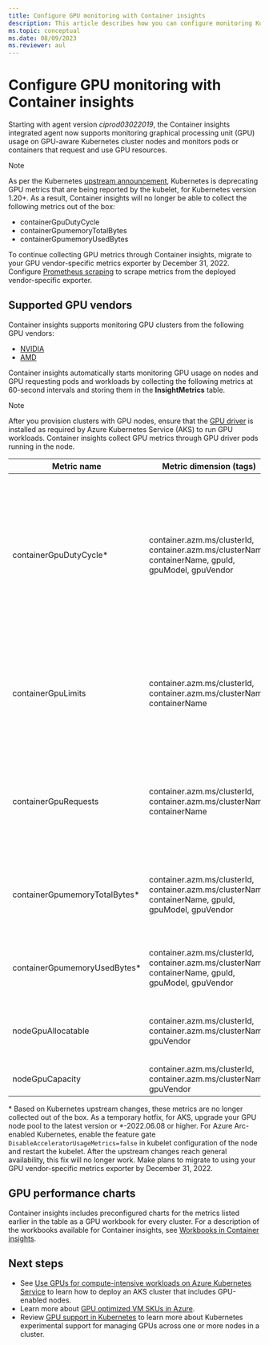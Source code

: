 ```yaml
---
title: Configure GPU monitoring with Container insights
description: This article describes how you can configure monitoring Kubernetes clusters with NVIDIA and AMD GPU enabled nodes with Container insights.
ms.topic: conceptual
ms.date: 08/09/2023
ms.reviewer: aul
---
```


# Configure GPU monitoring with Container insights

Starting with agent version *ciprod03022019*, the Container insights integrated agent now supports monitoring graphical processing unit (GPU) usage on GPU-aware Kubernetes cluster nodes and monitors pods or containers that request and use GPU resources.

>[!NOTE]
> As per the Kubernetes [upstream announcement](https://kubernetes.io/blog/2020/12/16/third-party-device-metrics-reaches-ga/#nvidia-gpu-metrics-deprecated), Kubernetes is deprecating GPU metrics that are being reported by the kubelet, for Kubernetes version 1.20+. As a result, Container insights will no longer be able to collect the following metrics out of the box:
>
> * containerGpuDutyCycle
> * containerGpumemoryTotalBytes
> * containerGpumemoryUsedBytes
>
> To continue collecting GPU metrics through Container insights, migrate to your GPU vendor-specific metrics exporter by December 31, 2022. Configure [Prometheus scraping](./container-insights-prometheus.md) to scrape metrics from the deployed vendor-specific exporter.

## Supported GPU vendors

Container insights supports monitoring GPU clusters from the following GPU vendors:

- [NVIDIA](https://developer.nvidia.com/kubernetes-gpu)
- [AMD](https://github.com/RadeonOpenCompute/k8s-device-plugin)

Container insights automatically starts monitoring GPU usage on nodes and GPU requesting pods and workloads by collecting the following metrics at 60-second intervals and storing them in the **InsightMetrics** table.

>[!NOTE]
>After you provision clusters with GPU nodes, ensure that the [GPU driver](/azure/aks/gpu-cluster) is installed as required by Azure Kubernetes Service (AKS) to run GPU workloads. Container insights collect GPU metrics through GPU driver pods running in the node.

|Metric name |Metric dimension (tags) |Description |
|------------|------------------------|------------|
|containerGpuDutyCycle* |container.azm.ms/clusterId, container.azm.ms/clusterName, containerName, gpuId, gpuModel, gpuVendor|Percentage of time over the past sample period (60 seconds) during which the GPU was busy/actively processing for a container. Duty cycle is a number between 1 and 100. |
|containerGpuLimits |container.azm.ms/clusterId, container.azm.ms/clusterName, containerName |Each container can specify limits as one or more GPUs. It isn't possible to request or limit a fraction of a GPU. |
|containerGpuRequests |container.azm.ms/clusterId, container.azm.ms/clusterName, containerName |Each container can request one or more GPUs. It isn't possible to request or limit a fraction of a GPU.|
|containerGpumemoryTotalBytes* |container.azm.ms/clusterId, container.azm.ms/clusterName, containerName, gpuId, gpuModel, gpuVendor |Amount of GPU memory in bytes available to use for a specific container. |
|containerGpumemoryUsedBytes* |container.azm.ms/clusterId, container.azm.ms/clusterName, containerName, gpuId, gpuModel, gpuVendor |Amount of GPU memory in bytes used by a specific container. |
|nodeGpuAllocatable |container.azm.ms/clusterId, container.azm.ms/clusterName, gpuVendor |Number of GPUs in a node that can be used by Kubernetes. |
|nodeGpuCapacity |container.azm.ms/clusterId, container.azm.ms/clusterName, gpuVendor |Total number of GPUs in a node. |

\* Based on Kubernetes upstream changes, these metrics are no longer collected out of the box. As a temporary hotfix, for AKS, upgrade your GPU node pool to the latest version or \*-2022.06.08 or higher. For Azure Arc-enabled Kubernetes, enable the feature gate `DisableAcceleratorUsageMetrics=false` in kubelet configuration of the node and restart the kubelet. After the upstream changes reach general availability, this fix will no longer work. Make plans to migrate to using your GPU vendor-specific metrics exporter by December 31, 2022.

## GPU performance charts

Container insights includes preconfigured charts for the metrics listed earlier in the table as a GPU workbook for every cluster. For a description of the workbooks available for Container insights, see [Workbooks in Container insights](container-insights-reports.md).

## Next steps

- See [Use GPUs for compute-intensive workloads on Azure Kubernetes Service](/azure/aks/gpu-cluster) to learn how to deploy an AKS cluster that includes GPU-enabled nodes.
- Learn more about [GPU optimized VM SKUs in Azure](/azure/virtual-machines/sizes-gpu).
- Review [GPU support in Kubernetes](https://kubernetes.io/docs/tasks/manage-gpus/scheduling-gpus/) to learn more about Kubernetes experimental support for managing GPUs across one or more nodes in a cluster.
